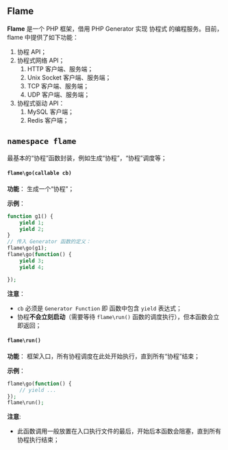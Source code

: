 ## Flame
**Flame** 是一个 PHP 框架，借用 PHP Generator 实现 协程式 的编程服务。目前，flame 中提供了如下功能：
1. 协程 API；
2. 协程式网络 API；
	1. HTTP 客户端、服务端；
	2. Unix Socket 客户端、服务端； 
	3. TCP 客户端、服务端；
	4. UDP 客户端、服务端；
3. 协程式驱动 API：
	1. MySQL 客户端；
	2. Redis 客户端；

## `namespace flame`

最基本的“协程”函数封装，例如生成“协程”，“协程”调度等；

#### `flame\go(callable cb)`
**功能**：
	生成一个“协程”；

**示例**：
``` php
function g1() {
	yield 1;
	yield 2;
}
// 传入 Generator 函数的定义：
flame\go(g1);
flame\go(function() {
	yield 3;
	yield 4;

});
```

**注意**：
* `cb` 必须是 `Generator Function` 即 函数中包含 `yield` 表达式；
* 协程**不会立刻启动**（需要等待 `flame\run()` 函数的调度执行），但本函数会立即返回；

#### `flame\run()`
**功能**：
	框架入口，所有协程调度在此处开始执行，直到所有“协程”结束；


**示例**：
``` php
flame\go(function() {
	// yield ...
});
flame\run();
```

**注意**:
* 此函数调用一般放置在入口执行文件的最后，开始后本函数会阻塞，直到所有协程执行结束；